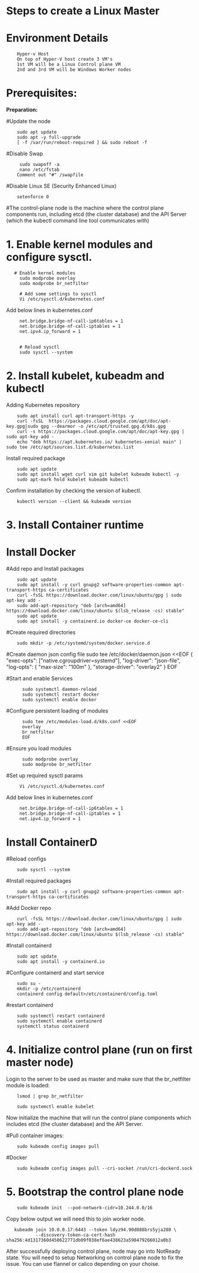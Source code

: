 # Steps to create a Linux Master

# Environment Details

        Hyper-v Host
        On top of Hyper-V host create 3 VM's
        1st VM will be a Linux Control plane VM
        2nd and 3rd VM will be Windows Worker nodes


# Prerequisites:

**Preparation:**

#Update the node

        sudo apt update
        sudo apt -y full-upgrade
        [ -f /var/run/reboot-required ] && sudo reboot -f

#Disable Swap
 
         sudo swapoff -a
         nano /etc/fstab
        Comment out "#" /swapfile
     
#Disable Linux SE (Security Enhanced Linux)
 
        setenforce 0
       
     
#The control-plane node is the machine where the control plane components run, including etcd (the cluster database) and the API Server (which the kubectl command line tool communicates with)
# 1. Enable kernel modules and configure sysctl.
    
       
       # Enable kernel modules
         sudo modprobe overlay
         sudo modprobe br_netfilter

         # Add some settings to sysctl
         Vi /etc/sysctl.d/kubernetes.conf 
         
  Add below lines in kubernetes.conf
  
         net.bridge.bridge-nf-call-ip6tables = 1
         net.bridge.bridge-nf-call-iptables = 1
         net.ipv4.ip_forward = 1
         

         # Reload sysctl
         sudo sysctl --system

       
 
 
# 2. Install kubelet, kubeadm and kubectl

Adding Kubernetes repository

        sudo apt install curl apt-transport-https -y
        curl -fsSL  https://packages.cloud.google.com/apt/doc/apt-key.gpg|sudo gpg --dearmor -o /etc/apt/trusted.gpg.d/k8s.gpg
        curl -s https://packages.cloud.google.com/apt/doc/apt-key.gpg | sudo apt-key add -
        echo "deb https://apt.kubernetes.io/ kubernetes-xenial main" | sudo tee /etc/apt/sources.list.d/kubernetes.list
        
Install required package

        sudo apt update
        sudo apt install wget curl vim git kubelet kubeadm kubectl -y
        sudo apt-mark hold kubelet kubeadm kubectl

Confirm installation by checking the version of kubectl.

        kubectl version --client && kubeadm version

# 3.  Install Container runtime 

# Install Docker 

#Add repo and Install packages

        sudo apt update
        sudo apt install -y curl gnupg2 software-properties-common apt-transport-https ca-certificates
        curl -fsSL https://download.docker.com/linux/ubuntu/gpg | sudo apt-key add -
        sudo add-apt-repository "deb [arch=amd64] https://download.docker.com/linux/ubuntu $(lsb_release -cs) stable"
        sudo apt update
        sudo apt install -y containerd.io docker-ce docker-ce-cli

#Create required directories

        sudo mkdir -p /etc/systemd/system/docker.service.d

#Create daemon json config file
        sudo tee /etc/docker/daemon.json <<EOF
        {
          "exec-opts": ["native.cgroupdriver=systemd"],
          "log-driver": "json-file",
          "log-opts": {
            "max-size": "100m"
          },
          "storage-driver": "overlay2"
        }
        EOF

#Start and enable Services

          sudo systemctl daemon-reload 
          sudo systemctl restart docker
          sudo systemctl enable docker

#Configure persistent loading of modules

          sudo tee /etc/modules-load.d/k8s.conf <<EOF
          overlay
          br_netfilter
          EOF

#Ensure you load modules
                                                     
          sudo modprobe overlay
          sudo modprobe br_netfilter

#Set up required sysctl params
                                                     
         Vi /etc/sysctl.d/kubernetes.conf 
         
Add below lines in kubernetes.conf
  
         net.bridge.bridge-nf-call-ip6tables = 1
         net.bridge.bridge-nf-call-iptables = 1
         net.ipv4.ip_forward = 1
                                                     
# Install ContainerD                                                     

#Reload configs

        sudo sysctl --system

#Install required packages

        sudo apt install -y curl gnupg2 software-properties-common apt-transport-https ca-certificates

#Add Docker repo

        curl -fsSL https://download.docker.com/linux/ubuntu/gpg | sudo apt-key add -
        sudo add-apt-repository "deb [arch=amd64] https://download.docker.com/linux/ubuntu $(lsb_release -cs) stable"

#Install containerd

        sudo apt update
        sudo apt install -y containerd.io

#Configure containerd and start service

        sudo su -
        mkdir -p /etc/containerd
        containerd config default>/etc/containerd/config.toml

#restart containerd

        sudo systemctl restart containerd
        sudo systemctl enable containerd
        systemctl status containerd
                                                     
                                                     
# 4. Initialize control plane (run on first master node)

Login to the server to be used as master and make sure that the br_netfilter module is loaded:

        lsmod | grep br_netfilter

        sudo systemctl enable kubelet
        
Now initialize the machine that will run the control plane components which includes etcd (the cluster database) and the API Server.

#Pull container images:

        sudo kubeadm config images pull
                                                     
#Docker
                                                     
        sudo kubeadm config images pull --cri-socket /run/cri-dockerd.sock 
        
# 5. Bootstrap the control plane node 
        sudo kubeadm init  --pod-network-cidr=10.244.0.0/16
        
        
  Copy below output we will need this to join worker node.
  
  
       kubeadm join 10.0.0.17:6443 --token ldyz94.90d888brs5yja280 \
               --discovery-token-ca-cert-hash sha256:4d1317360d450622771db09f038ef6ae438623a590479266012a0b3
        
        
        
After successfully deploying control plane, node may go into NotReady state.
You will need to setup Networking on control plane node to fix the issue.
You can use flannel or calico depending on your choise.
        
        
